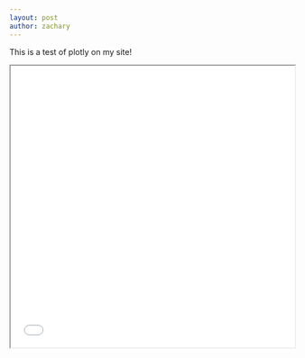 ```yaml
---
layout: post
author: zachary
---
```


This is a test of plotly on my site!

<iframe src="{{ "/assets/plots/interactive_plot.html" | relative_url }}" width="100%" height="500px"></iframe>

